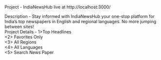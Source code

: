 Project - IndiaNewsHub
live at
http://localhost:3000/

Description  - Stay informed with IndiaNewsHub your one-stop platform for India’s top newspapers in English and regional languages. No more jumping between sites! </br>
Project Details - 1>Top Headlines</br>
<2> Favorites Only</br> <3> All Regions</br> <4> All Languages</br> <5> Search News Paper
